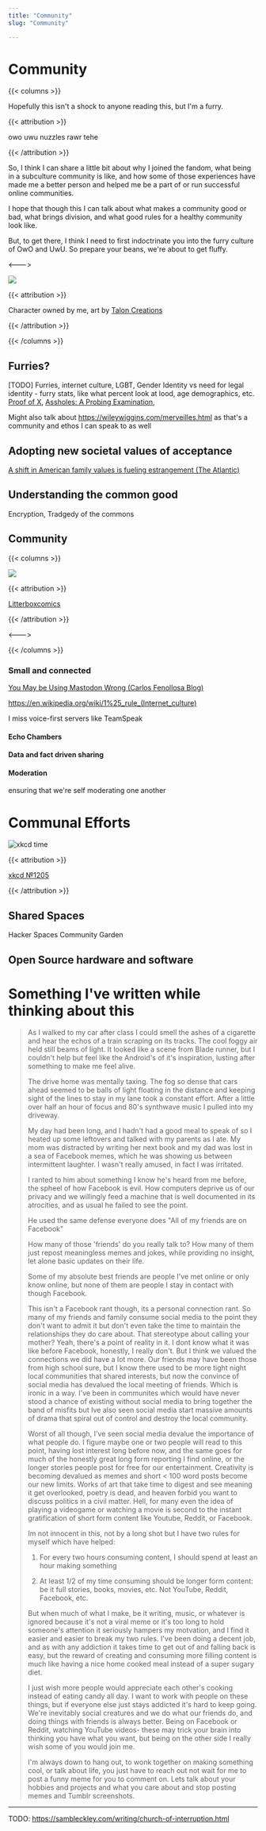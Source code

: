 ```yaml
---
title: "Community"
slug: "Community"

---
```


# Community

{{< columns >}}

Hopefully this isn't a shock to anyone reading this, but I'm a furry.

{{< attribution >}}

owo uwu nuzzles rawr tehe 

{{< /attribution >}}

So, I think I can share a little bit about why I joined the fandom, what being in a subculture community is like, and how some of those experiences have made me a better person and helped me be a part of or run successful online communities.

I hope that though this I can talk about what makes a community good or bad, what brings division, and what good rules for a healthy community look like.

But, to get there, I think I need to first indoctrinate you into the furry culture of OwO and UwU. So prepare your beans, we're about to get fluffy. 

<--->

![](/nonfree/character/box.png)

{{< attribution >}}

Character owned by me, art by [Talon Creations](https://twitter.com/Talon_Creations)

{{< /attribution >}}

{{< /columns >}}

## Furries?

[TODO] Furries, internet culture, LGBT, Gender Identity vs need for legal identity - furry stats, like what percent look at lood, age demographics, etc. [Proof of X](https://julian.digital/2020/08/06/proof-of-x/), [Assholes: A Probing Examination](https://www.nomachetejuggling.com/2019/06/03/dont-hire-assholes/), 

Might also talk about https://wileywiggins.com/merveilles.html as that's a community and ethos I can speak to as well

## Adopting new societal values of acceptance

[A shift in American family values is fueling estrangement (The Atlantic)](https://www.theatlantic.com/family/archive/2021/01/why-parents-and-kids-get-estranged/617612/)

## Understanding the common good

Encryption, Tradgedy of the commons

## Community

{{< columns >}}

![](https://pbs.twimg.com/media/ENDDgdEXsAAZkbR?format=jpg&name=small)

{{< attribution >}}

[Litterboxcomics](https://twitter.com/LitterboxComics/status/1211683284947746816/photo/3)

{{< /attribution >}}

<--->



{{< /columns >}}

### Small and connected

[You May be Using Mastodon Wrong (Carlos Fenollosa Blog)](https://cfenollosa.com/blog/you-may-be-using-mastodon-wrong.html)

https://en.wikipedia.org/wiki/1%25_rule_(Internet_culture)

I miss voice-first servers like TeamSpeak

#### Echo Chambers

#### Data and fact driven sharing

#### Moderation

ensuring that we're self moderating one another

# Communal Efforts

![xkcd time](/xkcd/xkcdtime.webp ':size=50%')

{{< attribution >}}

[xkcd №1205](https://xkcd.com/1205/)

{{< /attribution >}}

## Shared Spaces

Hacker Spaces
Community Garden

## Open Source hardware and software




# Something I've written while thinking about this

>As I walked to my car after class I could smell the ashes of a cigarette and hear the echos of a train scraping on its tracks. The cool foggy air held still beams of light. It looked like a scene from Blade runner, but I couldn't help but feel like the Android's of it's inspiration, lusting after something to make me feel alive.
>
>The drive home was mentally taxing. The fog so dense that cars ahead seemed to be balls of light floating in the distance and keeping sight of the lines to stay in my lane took a constant effort. After a little over half an hour of focus and 80's synthwave music I pulled into my driveway.
>
>My day had been long, and I hadn't had a good meal to speak of so I heated up some leftovers and talked with my parents as I ate. My mom was distracted by writing her next book and my dad was lost in a sea of Facebook memes, which he was showing us between intermittent laughter. I wasn't really amused, in fact I was irritated.
>
>I ranted to him about something I know he's heard from me before, the spheel of how Facebook is evil. How computers deprive us of our privacy and we willingly feed a machine that is well documented in its atrocities, and as usual he failed to see the point.
>
>He used the same defense everyone does
>"All of my friends are on Facebook"
>
>How many of those 'friends' do you really talk to? How many of them just repost meaningless memes and jokes, while providing no insight, let alone basic updates on their life.
>
>Some of my absolute best friends are people I've met online or only know online, but none of them are people I stay in contact with though Facebook.
>
>This isn't a Facebook rant though, its a personal connection rant. So many of my friends and family consume social media to the point they don't want to admit it but don't even take the time to maintain the relationships they do care about. That stereotype about calling your mother? Yeah, there's a point of reality in it. I dont know what it was like before Facebook, honestly, I really don't. But I think we valued the connections we did have a lot more. Our friends may have been those from high school sure, but I know there used to be more tight night local communities that shared interests, but now the convince of social media has devalued the local meeting of friends. Which is ironic in a way. I've been in communites which would have never stood a chance of existing without social media to bring together the band of misfits but Ive also seen social media start massive amounts of drama that spiral out of control and destroy the local community.
>
>Worst of all though, I've seen social media devalue the importance of what people do. I figure maybe one or two people will read to this point, having lost interest long before now, and the same goes for much of the honestly great long form reporting I find online, or the longer stories people post for free for our entertainment. Creativity is becoming devalued as memes and short < 100 word posts become our new limits. Works of art that take time to digest and see meaning it get overlooked, poetry is dead, and heaven forbid you want to discuss politics in a civil matter. Hell, for many even the idea of playing a videogame or watching a movie is second to the instant gratification of short form content like Youtube, Reddit, or Facebook.
>
>Im not innocent in this, not by a long shot but I have two rules for myself which have helped:
>
>1. For every two hours consuming content, I should spend at least an hour making something
>
>2. At least 1/2 of my time consuming should be longer form content: be it full stories, books, movies, etc. Not YouTube, Reddit, Facebook, etc.
>
>But when much of what I make, be it writing, music, or whatever is ignored because it's not a viral meme or it's too long to hold someone's attention it seriously hampers my motvation, and I find it easier and easier to break my two rules. I've been doing a decent job, and as with any addiction it takes time to get out of and falling back is easy, but the reward of creating and consuming more filling content is much like having a nice home cooked meal instead of a super sugary diet.
>
>I just wish more people would appreciate each other's cooking instead of eating candy all day. I want to work with people on these things, but if everyone else just stays addicted it's hard to keep going. We're inevitably social creatures and we do what our friends do, and doing things with friends is always better. Being on Facebook or Reddit, watching YouTube videos- these may trick your brain into thinking you have what you want, but being on the other side I really wish some of you would join me.
>
>I'm always down to hang out, to wonk together on making something cool, or talk about life, you just have to reach out not wait for me to post a funny meme for you to comment on. Lets talk about your hobbies and projects and what you care about and stop posting memes and Tumblr screenshots.

---

TODO: https://sambleckley.com/writing/church-of-interruption.html